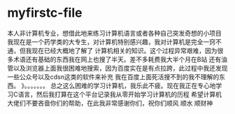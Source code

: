 # myfirstc-file
本人非计算机专业，想借此地来练习计算机语言或者各种自己突发奇想的小项目
我现在是一个药学类的大专生，对计算机特别感兴趣，我对计算机是完全一窍不通，但我现在已经大概地了解了
计算机相关的知识。这个过程异常艰难，因为很多术语还有基础的东西我在网上也搜了半天。差不多耗费我大半个月在B站
还有油管以及浏览器上面我很困难地搜索，因为百度实在是有点拉跨，此过程中我还发现一些公众号以及cdsn这类的软件来补充
我在百度上面死活搜不到的我不理解的东西。
  》。。。。。。。
  总之这么困难的学习计算机，我乐此不疲。现在我正在专心地学习C语言，然后我打算在这个平台记录我从零开始学习计算机的历程
  希望计算机大佬们不要吝啬你们的帮助，在此我非常感谢你们，祝你们顺风 顺水 顺财神 
